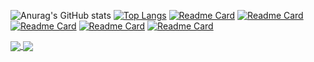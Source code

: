 ![Anurag's GitHub stats](https://github-readme-stats.vercel.app/api?username=132982317&show_icons=true&theme=radical&theme=highcontrast)
[![Top Langs](https://github-readme-stats.vercel.app/api/top-langs/?username=132982317)](https://github.com/132982317/github-readme-stats)
[![Readme Card](https://github-readme-stats.vercel.app/api/pin/?username=132982317&repo=6.824)](https://github.com/anuraghazra/github-readme-stats)
[![Readme Card](https://github-readme-stats.vercel.app/api/pin/?username=132982317&repo=douyin-demo)](https://github.com/anuraghazra/github-readme-stats)
[![Readme Card](https://github-readme-stats.vercel.app/api/pin/?username=132982317&repo=Gee)](https://github.com/anuraghazra/github-readme-stats)
[![Readme Card](https://github-readme-stats.vercel.app/api/pin/?username=132982317&repo=yolov5-triffic)](https://github.com/anuraghazra/github-readme-stats)
[![Readme Card](https://github-readme-stats.vercel.app/api/pin/?username=132982317&repo=etcd)](https://github.com/anuraghazra/github-readme-stats)


<a href="https://github.com/anuraghazra/github-readme-stats">
  <img align="center" src="https://github-readme-stats.vercel.app/api/pin/?username=anuraghazra&repo=github-readme-stats" />
</a>
<a href="https://github.com/anuraghazra/convoychat">
  <img align="center" src="https://github-readme-stats.vercel.app/api/pin/?username=anuraghazra&repo=convoychat" />
</a>
